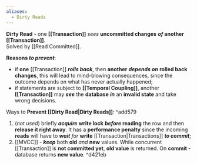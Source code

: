 ```yaml
---
aliases:
  - Dirty Reads
---
```

**Dirty Read** - one **[[Transaction]]** *sees* **uncommitted changes** 
	***of* another [[Transaction]]**.  
Solved by [[Read Committed]].

**Reasons *to prevent***:
- if **one** [[Transaction]] ***rolls back***, 
  then **another**  ***depends on***  **rolled back changes**, this will lead to mind-blowing consequences, since the outcome depends on what has never actually happened;
- if statements are subject to **[[Temporal Coupling]]**, 
  another **[[Transaction]]** may ***see*** the **database** ***in*** an **invalid state** 
  and take wrong decisions.

Ways to **Prevent [[Dirty Read|Dirty Reads]]**: ^add579
1. (_not used_) briefly ***acquire***  **write lock**  ***before* reading** the row 
	   and then **release it right away**. 
   It has a **performance penalty** 
	   since the incoming **reads** will have to ***wait*** *for* **write** [[Transaction|Transactions]] ***to commit***;
2. [[MVCC]] - ***keep*** both **old** *and* **new** values. 
   While concurrent [[Transaction]] is **not committed yet**, 
	   **old value** is returned. 
   On **commit** - database
	   returns **new value**. ^d421eb

